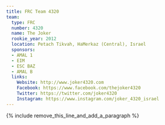 ```yaml
---
title: FRC Team 4320
team:
  type: FRC
  number: 4320
  name: The Joker
  rookie_year: 2012
  location: Petach Tikvah, HaMerkaz (Central), Israel
  sponsors:
  - AMAL 1
  - EIM
  - ESC BAZ
  - AMAL B
  links:
    Website: http://www.joker4320.com
    Facebook: https://www.facebook.com/thejoker4320
    Twitter: https://twitter.com/joker4320
    Instagram: https://www.instagram.com/joker_4320_israel
---
```


{% include remove_this_line_and_add_a_paragraph %}